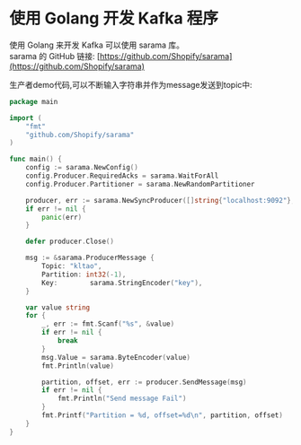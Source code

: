 # 使用 Golang 开发 Kafka 程序

使用 Golang 来开发 Kafka 可以使用 sarama 库。  
sarama 的 GitHub 链接: [https://github.com/Shopify/sarama](https://github.com/Shopify/sarama)  

生产者demo代码,可以不断输入字符串并作为message发送到topic中:  
```go
package main

import (
    "fmt"
    "github.com/Shopify/sarama"
)

func main() {
    config := sarama.NewConfig()
    config.Producer.RequiredAcks = sarama.WaitForAll
    config.Producer.Partitioner = sarama.NewRandomPartitioner

    producer, err := sarama.NewSyncProducer([]string{"localhost:9092"}, config)
    if err != nil {
        panic(err)
    }

    defer producer.Close()

    msg := &sarama.ProducerMessage {
        Topic: "kltao",
        Partition: int32(-1),
        Key:        sarama.StringEncoder("key"),
    }

    var value string
    for {
        _, err := fmt.Scanf("%s", &value)
        if err != nil {
            break
        }
        msg.Value = sarama.ByteEncoder(value)
        fmt.Println(value)

        partition, offset, err := producer.SendMessage(msg)
        if err != nil {
            fmt.Println("Send message Fail")
        }
        fmt.Printf("Partition = %d, offset=%d\n", partition, offset)
    }
}
```
